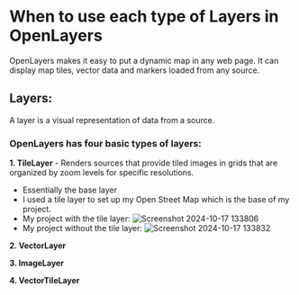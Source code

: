 # When to use each type of Layers in OpenLayers
OpenLayers makes it easy to put a dynamic map in any web page. It can display map tiles, vector data and markers loaded from any source. 
## Layers:
A layer is a visual representation of data from a source. 
### OpenLayers has four basic types of layers:

**1. TileLayer** - Renders sources that provide tiled images in grids that are organized by zoom levels for specific resolutions.
    
- Essentially the base layer
- I used a tile layer to set up my Open Street Map which is the base of my project.
- My project with the tile layer:
   ![Screenshot 2024-10-17 133806](https://github.com/user-attachments/assets/4e62de95-5589-45e0-9789-722b34ffaa84)
- My project without the tile layer:
   ![Screenshot 2024-10-17 133832](https://github.com/user-attachments/assets/77e58e93-a818-4777-ab15-2614b5866fdd)

**2. VectorLayer**

**3. ImageLayer**

**4. VectorTileLayer**
